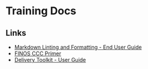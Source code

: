# Training Docs

## Links

- [Markdown Linting and Formatting - End User Guide](user_guides/linting_and_formatting.md)
- [FINOS CCC Primer](./FINOS-CCC-Primer-June-2024.pdf)
- [Delivery Toolkit - User Guide](user_guides/delivery_toolkit.md)
